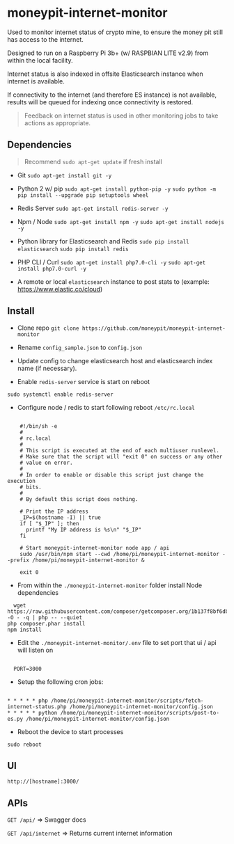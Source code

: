 # moneypit-internet-monitor

Used to monitor internet status of crypto mine, to ensure the money pit still has access to the internet.

Designed to run on a Raspberry Pi 3b+ (w/ RASPBIAN LITE v2.9) from within the local facility.

Internet status is also indexed in offsite Elasticsearch instance when internet is available.  

If connectivity to the internet (and therefore ES instance) is not available, results will be queued for indexing once connectivity is restored.

> Feedback on internet status is used in other monitoring jobs to take actions as appropriate.

## Dependencies
>
> Recommend  `sudo apt-get update` if fresh install

- Git
   `sudo apt-get install git -y`

- Python 2 w/ pip
  `sudo apt-get install python-pip -y`
  `sudo python -m pip install --upgrade pip setuptools wheel`

- Redis Server
   `sudo apt-get install redis-server -y`

- Npm / Node
   `sudo apt-get install npm -y`
   `sudo apt-get install nodejs -y`

- Python library for Elasticsearch and Redis
  `sudo pip install elasticsearch`
  `sudo pip install redis`

- PHP CLI / Curl
  `sudo apt-get install php7.0-cli -y`
  `sudo apt-get install php7.0-curl -y`

- A remote or local `elasticsearch` instance to post stats to (example: https://www.elastic.co/cloud)

## Install

- Clone repo `git clone https://github.com/moneypit/moneypit-internet-monitor`

- Rename `config_sample.json` to `config.json`

- Update config to change elasticsearch host and elasticsearch index name (if necessary).

- Enable `redis-server` service is start on reboot

`sudo systemctl enable redis-server`


- Configure node / redis to start following reboot `/etc/rc.local`

```

	#!/bin/sh -e
	#
	# rc.local
	#
	# This script is executed at the end of each multiuser runlevel.
	# Make sure that the script will "exit 0" on success or any other
	# value on error.
	#
	# In order to enable or disable this script just change the execution
	# bits.
	#
	# By default this script does nothing.

	# Print the IP address
	_IP=$(hostname -I) || true
	if [ "$_IP" ]; then
	  printf "My IP address is %s\n" "$_IP"
	fi

	# Start moneypit-internet-monitor node app / api
	sudo /usr/bin/npm start --cwd /home/pi/moneypit-internet-monitor --prefix /home/pi/moneypit-internet-monitor &

	exit 0

```

- From within the `./moneypit-internet-monitor` folder install Node dependencies

```
  wget https://raw.githubusercontent.com/composer/getcomposer.org/1b137f8bf6db3e79a38a5bc45324414a6b1f9df2/web/installer -O - -q | php -- --quiet
php composer.phar install
npm install

```

- Edit the `./moneypit-internet-monitor/.env` file to set port that ui / api will listen on

```

  PORT=3000

```

- Setup the following cron jobs:

```

* * * * * php /home/pi/moneypit-internet-monitor/scripts/fetch-internet-status.php /home/pi/moneypit-internet-monitor/config.json
* * * * * python /home/pi/moneypit-internet-monitor/scripts/post-to-es.py /home/pi/moneypit-internet-monitor/config.json

```

- Reboot the device to start processes

```
sudo reboot
```

## UI

`http://[hostname]:3000/`

## APIs

`GET /api/` => Swagger docs

`GET /api/internet` => Returns current internet information
